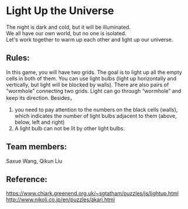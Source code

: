 # Light Up the Universe

The night is dark and cold, but it will be illuminated.  
We all have our own world, but no one is isolated.  
Let's work together to warm up each other and light up our universe.

## Rules:
In this game, you will have two grids. The goal is to light up all the empty cells in both of them. You can use light bulbs (light up horizontally and vertically, but light will be blocked by walls). There are also pairs of “wormhole” connecting two grids. Light can go through “wormhole” and keep its direction. 
Besides，
  1. you need to pay attention to the numbers on the black cells (walls), which indicates the number of light bulbs adjacent to them (above, below, left and right)
  2. A light bulb can not be lit by other light bulbs.

## Team members: 
Saxue Wang, Qikun Liu

## Reference:
https://www.chiark.greenend.org.uk/~sgtatham/puzzles/js/lightup.html  
http://www.nikoli.co.jp/en/puzzles/akari.html
